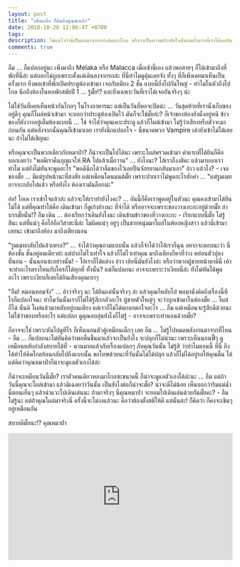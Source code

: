 ```yaml
---
layout: post
title: "เพิ่งมาถึง ก็คิดถึงคุณซะแล้ว"
date: 2018-10-28 12:06:47 +0700
tags:
description: ไม่แน่ใจว่านี่เป็นผลมาจากการเดินทางไกล หรือว่าเป็นความประทับใจตั้งแต่ครั้งแรกที่เราได้พบกัน (จริงๆ)
comments: true
---
```

อืม ... ก็แปลกอยู่นะ เพิ่งมาถึง Melaka หรือ Malacca เมื่อเช้านี้เอง แล้วพอสายๆ ก็ได้เข้ามาถึงที่พักที่นี่ล่ะ แต่บอกไม่ถูกเพราะตั้งแต่เดินลงจากรถล่ะ ที่นี่ทำไมดูคุ้นเคยจัง ทั้งๆ ที่ก็เพิ่งเคยมาเห็นเป็นครั้งแรก ยิ่งพอเข้าที่พักเปิดประตูห้องเข้ามา เจอกับเตียง 2 ชั้น แบบนี้ยิ่งไปกันใหญ่ - ทำไมในหัวถึงไปไกล นึกถึงห้องในหอพักสมัยปี 1 ... รู้มั๊ย!? และยิ่งเฉพาะวันที่เราได้เจอกันจริงๆ น่ะ

ไม่ใช่วันที่เคยเห็นหน้ากันไกลๆ ในโรงอาหารนะ แต่เป็นวันที่หอจะปิดน่ะ ... วันสุดท้ายที่เรานั่งเก็บของอยู่ดีๆ คุณก็โผล่หน้าเข้ามา จะบอกว่าประตูห้องเปิดไว้ มันก็จะใช่มั๊ยล่ะ? ก็เจ้าของห้องยังนั่งอยู่หนิ ข้าวของก็ยังวางอยู่เต็มห้องแบบนี้ ... ใช่ จำได้ว่าคุณเคาะประตู แล้วก็โผล่เข้ามา ไม่รู้ว่าเสียงหรือตัวจะมาก่อนกัน แต่หลังจากนั้นคุณก็เข้ามาเลย เรายังนึกแปลกใจ - นี่ขนาดพวก Vampire เค้ายังเข้าไม่ได้เลยนะ ถ้าไม่ได้เชิญนะ

หรือคุณจะเป็นพวกเดียวกับหมาป่า? ก็น่าจะเป็นไปได้นะ เพราะโผล่พรวดเข้ามา คำแรกที่ได้ยินก็คือบอกเลยว่า "พอดีเราคืนกุญแจให้ RA ไปแล้วเมื่อวาน" ... ยังไงนะ? ไอ้เราก็งงสิคะ แล้วมาบอกเราทำไม แต่ยังไม่ทันจะพูดอะไร "พอดีนึกได้ว่าลืมของไว้เลยปั่นจักรยานกลับมาเอา" อ้าว แล้วไง? - เจอของมั๊ย ... มีแต่รูปหน้านะที่สงสัย แต่เหมือนโดนมนต์มั๊ย เพราะปากเราไม่พูดอะไรสักคำ ... "แต่รูมเมทอาจจะกลับไปแล้ว หรือยังไง ห้องเรามันล็อกน่ะ"

อ๋อ! โอเค เราเข้าใจแล้วล่ะ แล้วจะให้เราทำยังไงคะ? ... อันนี้ก็คือเราพูดอยู่ในหัวนะ คุณคงเข้ามาได้ยินไม่ได้ แต่ที่คุณทำได้คือ เดินเข้ามา ก็ดูเก้งก้างนะ ที่จำได้ หรืออาจจะเพราะของวางเกะกะอยู่ด้วยมั๊ย ลำบากมั๊ยนั่น!? อืม เดิน ... ต้องเรียกว่าเดินยังไงนะ เดินข้ามข้าวของที่วางเกะกะ - เรียกแบบนี้มั๊ย ไม่รู้สินะ แต่ที่แน่ๆ คือไอ้ถือวิสาสะนี่ล่ะ ไม่ผิดแน่ๆ อยู่ๆ เป็นชายหนุ่มมาโผล่ในห้องหญิงสาว แล้วนี่เข้ามาเลยนะ เข้ามาถึงห้อง มาถึงเตียงนอน

"รูมเมทกลับไปแล้วเหรอ?" ... จำได้ว่าคุณถามแบบนั้น แล้วก็จำได้ว่าไอ้เราก็ฉุน อยากจะตอบนะว่า นี่ห้องชั้น ชั้นอยู่คนเดียวย่ะ แต่ปากไม่ไวเท่าใจ แล้วก็ไม่ไวเท่าคุณ มาถึงเตียงก็หาที่ว่าง หย่อนตัวปุลงที่นอน - นั่นนอนซะอย่างนั้น! - ไอ้เราก็ได้แต่งง อ้าว เฮ้ยนี่มันยังไงล่ะ หรือว่าพวกผู้ชายหน้าตาดีนี่ เค้าจะทำอะไรตรงไหนกับใครก็ได้ทุกที่ ทั้งนั้น? แต่ก็แปลกนะ อาจจะเพราะว่าเงียบนี่ล่ะ ยังไม่ทันได้พูดอะไร เพราะเงียบก็เลยได้ยินเสียงคุณเบาๆ

"อืม! หมอนหอมจัง" ... อ้าวจริงๆ นะ ได้ยินแค่นั้นจริงๆ ล่ะ แล้วคุณก็หลับไป พอมานั่งคิดถึงเรื่องนี้ทีไรก็แปลกใจนะ ทำไมวันนั้นเราก็ไม่ได้รู้สึกกลัวอะไร ผู้ชายตัวใหญ่ๆ จะว่าบุกเข้ามาในห้องมั๊ย ... โผล่ก็ได้ นั่นดิ โผล่แล้วมาหลับอยู่บนเตียง แต่เราก็ไม่ได้ตกอกตกใจอะไร ... อืม แต่เหมือนจะรู้สึกดีด้วยนะ ไม่ใช่ว่าชอบหรืออะไร แต่แปลก ดูคุณอบอุ่นยังไงก็ไม่รู้ - อาจจะเพราะท่านอนด้วยมั๊ย?

ก็อาจจะใช่ เพราะหันไปดูทีไร ก็เห็นนอนตัวคู้เหมือนเด็กๆ เลย อืม ... ไม่รู้ไปหมดพลังงานมาจากที่ไหน - อืม ... ก็แปลกนะไม่ทันคิดว่าพอตื่นขึ้นมาแล้วจะเป็นยังไง จะปลุกก็ไม่น่านะ เพราะเห็นนอนฟี้ๆ ดูเหมือนหลับกำลังสบายได้ที่ - นานมากแล้วกับเรื่องแปลกๆ กับคุณวันนั้น ไม่รู้สิ ว่าทำไมตอนนี้ ที่นี่ ถึงได้ทำให้คิดไกลย้อนกลับไปถึงแบบนั้น ขอโทษด้วยนะที่วันนั้นไม่ได้ปลุก แล้วก็ไม่ได้อยู่รอให้คุณตื่น ได้แต่คิดว่าคุณหมาป่าก็น่าจะดูแลตัวเองได้ล่ะ

ก็น่าจะเหมือนวันนี้มั๊ย? เราตัวคนเดียวหลงมาไกลซะขนาดนี้ ก็น่าจะดูแลตัวเองได้ล่ะนะ ... อืม แต่ถ้าวันนี้คุณจะโผล่เข้ามา แล้วมีเฉลยว่าวันนั้น เป็นยังไงต่อก็น่าจะมั๊ย? น่าจะดีไม่น้อย เห็นบอกว่าริมแม่น้ำนี่ตอนเย็นๆ แล้วน่าแวะไปเดินเล่นนะ ถ้ามาจริงๆ นี่คุณหมาป่า จะยอมไปเดินเล่นด้วยกันมั๊ยคะ? - อืม ไม่รู้นะ แต่ถ้าคุณโผล่มาจริงนี่ ครั้งนี้จะไม่งงแล้วนะ คือว่าต้องตั้งสติให้ดี แต่นั่นล่ะ! ก็คิดว่า ก็คงจะเขินๆ อยู่เหมือนกัน

<i class="fa fa-heart" style="color:#C38FD6"></i> สบายดีมั๊ยนะ!? คุณหมาป่า

<div style="position:relative;width:100%;height:0;padding-bottom:56.25%;">
<iframe style="width:100%;height:100%;position:absolute;top:0;left:0;" src="https://www.youtube.com/embed/C4DcS4DUvao" frameborder="0" allow="autoplay; encrypted-media" allowfullscreen>
</iframe>
</div>
<br />
